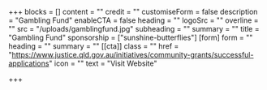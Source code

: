 +++
blocks = []
content = ""
credit = ""
customiseForm = false
description = "Gambling Fund"
enableCTA = false
heading = ""
logoSrc = ""
overline = ""
src = "/uploads/gamblingfund.jpg"
subheading = ""
summary = ""
title = "Gambling Fund"
sponsorship = ["sunshine-butterflies"]
[form]
form = ""
heading = ""
summary = ""
[[cta]]
class = ""
href = "https://www.justice.qld.gov.au/initiatives/community-grants/successful-applications"
icon = ""
text = "Visit Website"

+++
